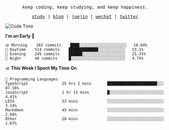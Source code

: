 <p align="center">
  <samp>
    <span>keep coding, keep studying, and keep happiness.</span>
  </samp>
</p>

<p align="center">
  <samp>
    <a href="https://github.com/ouduidui/fe-study">study</a> |
    <a href="https://deweyou.me">blog</a>  |
    <a href="https://juejin.cn/user/4309700183594366">juejin</a> |
    <a href="https://user-images.githubusercontent.com/54696834/165071004-6509e3f2-90c3-448c-9d92-3da42b0c2021.jpeg">wechat</a> |
    <a href="https://twitter.com/ouduidui">twitter</a>
  </samp>
</p>

<!--START_SECTION:waka-->
![Code Time](http://img.shields.io/badge/Code%20Time-2%2C225%20hrs%2037%20mins-blue)

**I'm an Early 🐤** 

```text
🌞 Morning    163 commits    ████░░░░░░░░░░░░░░░░░░░░░   16.84% 
🌆 Daytime    514 commits    █████████████░░░░░░░░░░░░   53.1% 
🌃 Evening    245 commits    ██████░░░░░░░░░░░░░░░░░░░   25.31% 
🌙 Night      46 commits     █░░░░░░░░░░░░░░░░░░░░░░░░   4.75%

```


📊 **This Week I Spent My Time On** 

```text
💬 Programming Languages: 
TypeScript               25 hrs 2 mins       ██████████████████████░░░   87.56% 
JavaScript               1 hr 15 mins        █░░░░░░░░░░░░░░░░░░░░░░░░   4.41% 
LESS                     53 mins             ░░░░░░░░░░░░░░░░░░░░░░░░░   3.14% 
Markdown                 45 mins             ░░░░░░░░░░░░░░░░░░░░░░░░░   2.66% 
Other                    28 mins             ░░░░░░░░░░░░░░░░░░░░░░░░░   1.67%

```


<!--END_SECTION:waka-->
